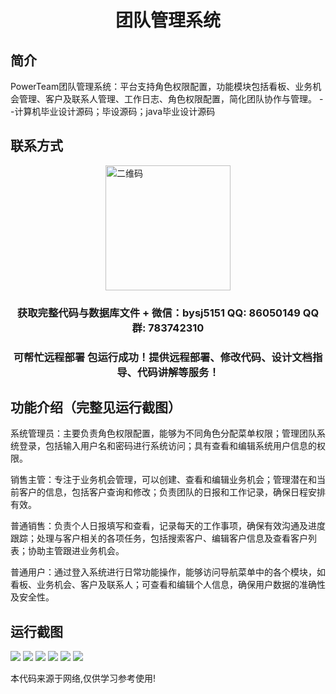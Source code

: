 <p><h1 align="center">团队管理系统</h1></p>

## 简介
PowerTeam团队管理系统：平台支持角色权限配置，功能模块包括看板、业务机会管理、客户及联系人管理、工作日志、角色权限配置，简化团队协作与管理。    --计算机毕业设计源码；毕设源码；java毕业设计源码


## 联系方式
<img src="https://bs-1329754181.cos.ap-shanghai.myqcloud.com/wx.jpg" alt="二维码" style="display: block; margin: 0 auto;" width="200px">
<p><h3 align="center">获取完整代码与数据库文件 + 微信：bysj5151 QQ: 86050149 QQ群: 783742310</h3></p>
<p><h3 align="center">可帮忙远程部署 包运行成功！提供远程部署、修改代码、设计文档指导、代码讲解等服务！</h3></p>

## 功能介绍（完整见运行截图）
系统管理员：主要负责角色权限配置，能够为不同角色分配菜单权限；管理团队系统登录，包括输入用户名和密码进行系统访问；具有查看和编辑系统用户信息的权限。

销售主管：专注于业务机会管理，可以创建、查看和编辑业务机会；管理潜在和当前客户的信息，包括客户查询和修改；负责团队的日报和工作记录，确保日程安排有效。

普通销售：负责个人日报填写和查看，记录每天的工作事项，确保有效沟通及进度跟踪；处理与客户相关的各项任务，包括搜索客户、编辑客户信息及查看客户列表；协助主管跟进业务机会。

普通用户：通过登入系统进行日常功能操作，能够访问导航菜单中的各个模块，如看板、业务机会、客户及联系人；可查看和编辑个人信息，确保用户数据的准确性及安全性。


## 运行截图
![](imgs/588112-20220612120247005-1757876837.png)
![](imgs/588112-20220612120259712-1097019467.png)
![](imgs/588112-20220612120305832-1086331836.png)
![](imgs/588112-20220612120311653-477074982.png)
![](imgs/588112-20220612120316971-1119210012.png)
![](imgs/588112-20220612120322149-466684844.png)

<p>本代码来源于网络,仅供学习参考使用!</p>
